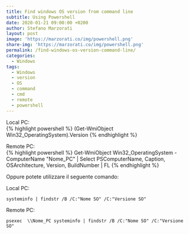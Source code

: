 ```yaml
---
title: Find windows OS version from command line
subtitle: Using Powershell
date: 2020-01-21 09:00:00 +0200
author: Stefano Marzorati
layout: post
image: 'https://marzorati.co/img/powershell.png'
share-img: 'https://marzorati.co/img/powershell.png'
permalink: /find-windows-os-version-command-line/
categories:
  - Windows
tags:
  - Windows
  - version
  - OS
  - command
  - cmd
  - remote
  - powershell
---
```

Local PC:   
{% highlight powershell %}
(Get-WmiObject Win32_OperatingSystem).Version
{% endhighlight %}

Remote PC:   
{% highlight powershell %}
Get-WmiObject Win32_OperatingSystem -ComputerName "Nome_PC" |
Select PSComputerName, Caption, OSArchitecture, Version, BuildNumber | FL
{% endhighlight %}

Oppure potete utilizzare il seguente comando:   

Local PC:   

	systeminfo | findstr /B /C:"Nome SO" /C:"Versione SO"

Remote PC:   

	psexec  \\Nome_PC systeminfo | findstr /B /C:"Nome SO" /C:"Versione SO"
